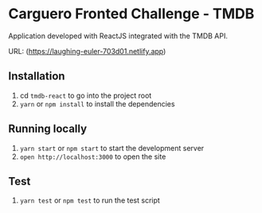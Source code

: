 # Carguero Fronted Challenge - TMDB

Application developed with ReactJS integrated with the TMDB API.

URL: (https://laughing-euler-703d01.netlify.app)

## Installation

1. cd `tmdb-react` to go into the project root
2. `yarn` or `npm install` to install the dependencies

## Running locally

1. `yarn start` or `npm start` to start the development server
2. `open http://localhost:3000` to open the site

## Test

1. `yarn test` or `npm test` to run the test script
